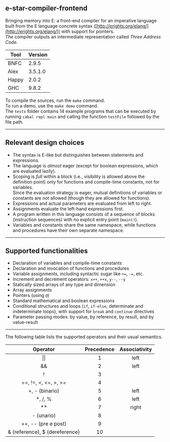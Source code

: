 ## e-star-compiler-frontend

Bringing memory into E: a front-end compiler for an imperative language built from the E language concrete syntax ([http://erights.org/elang/](http://erights.org/elang/)) with support for pointers.  
The compiler outputs an intermediate representation called *Three Address Code*.

| Tool      | Version  |
|-----------|----------|
| BNFC      | 2.9.5    |
| Alex      | 3.5.1.0  |
| Happy     | 2.0.2    |
| GHC       | 9.8.2    |

To compile the sources, run the `make` command.  
To run a demo, use the `make demo` command.  
The `tests` folder contains 14 example programs that can be executed by running `cabal repl main` and calling the function `testFile` followed by the file path.

---

## Relevant design choices

* The syntax is E-like but distinguishes between statements and expressions.
* The language is *almost* eager (except for boolean expressions, which are evaluated lazily).
* Scoping is *full* within a block (i.e., visibility is allowed above the definition point) only for functions and compile-time constants, not for variables.  
  Since the evaluation strategy is eager, mutual definitions of variables or constants are not allowed (though they are allowed for functions).
* Expressions and actual parameters are evaluated from left to right.
* Assignments evaluate the left-hand expressions first.
* A program written in this language consists of a sequence of blocks (instruction sequences) with no explicit entry point (`main()`).
* Variables and constants share the same namespace, while functions and procedures have their own separate namespace.

---

## Supported functionalities

* Declaration of variables and compile-time constants
* Declaration and invocation of functions and procedures
* Variable assignments, including syntactic sugar like `+=`, `-=`, etc.
* Increment and decrement operators: `x++`, `++x`, `y--`, `--y`
* Statically sized arrays of any type and dimension
* Array assignments
* Pointers (using `@`)
* Standard mathematical and boolean expressions
* Conditional structures and loops (`if`, `if-else`, determinate and indeterminate loops), with support for `break` and `continue` directives
* Parameter passing modes: by value, by reference, by result, and by value-result

---

The following table lists the supported operators and their usual semantics.


| Operator  | Precedence  | Associativity  |
| :----:    |    :----:   |          :----: |
| \|\|      | 1           | left            |
| &&        | 2           | left            |
|!          | 3           |                 |
|==, !=, <, <=, >, >=| 4  |                 |
|+, - (binario)| 5        | left            |
|*, /, %    | 6           | left            |
|**         | 7           | right           |
|- (unario) | 8           |                 |
|++, -- (pre e post)| 9   |                 |
|& (reference), $ (dereference)       | 10          |                 |





